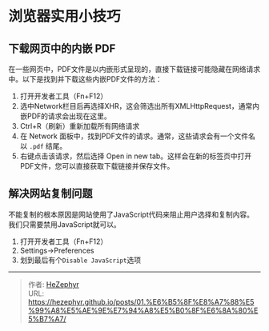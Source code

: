 # 浏览器实用小技巧

## 下载网页中的内嵌 PDF
在一些网页中，PDF文件是以内嵌形式呈现的，直接下载链接可能隐藏在网络请求中。以下是找到并下载这些内嵌PDF文件的方法：
1. 打开开发者工具（Fn&#43;F12）
2. 选中Network栏目后再选择XHR，这会筛选出所有XMLHttpRequest，通常内嵌PDF的请求会出现在这里。
3. Ctrl&#43;R（刷新）重新加载所有网络请求
4. 在 Network 面板中，找到PDF文件的请求。通常，这些请求会有一个文件名以 `.pdf` 结尾。
5. 右键点击该请求，然后选择 Open in new tab。这样会在新的标签页中打开PDF文件，您可以直接获取下载链接并保存文件。

## 解决网站复制问题
不能复制的根本原因是网站使用了JavaScript代码来阻止用户选择和复制内容。我们只需要禁用JavaScript就可以。
1. 打开开发者工具（Fn&#43;F12）	
2. Settings-&gt;Preferences
3. 划到最后有个`Disable JavaScript`选项



---

> 作者: [HeZephyr](https://github.com/HeZephyr)  
> URL: https://hezephyr.github.io/posts/01.%E6%B5%8F%E8%A7%88%E5%99%A8%E5%AE%9E%E7%94%A8%E5%B0%8F%E6%8A%80%E5%B7%A7/  

